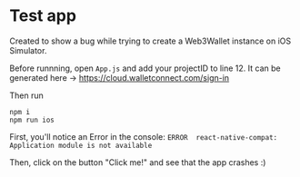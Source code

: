 # Test app

Created to show a bug while trying to create a Web3Wallet instance on iOS Simulator.

Before runnning, open `App.js` and add your projectID to line 12. It can be generated here -> https://cloud.walletconnect.com/sign-in

Then run
```
npm i
npm run ios
```

First, you'll notice an Error in the console:
`ERROR  react-native-compat: Application module is not available`

Then, click on the button "Click me!" and see that the app crashes :) 
